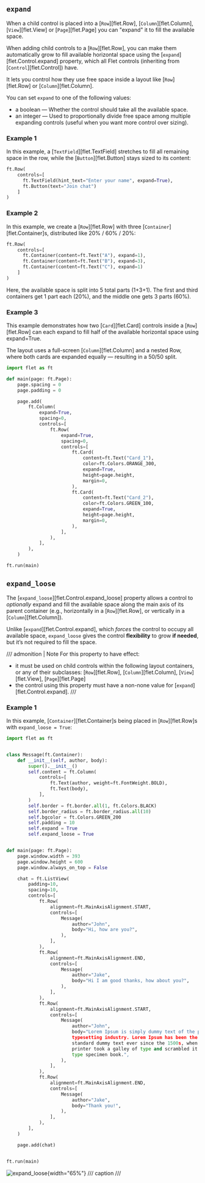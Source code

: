 ## `expand`

When a child control is placed into a [`Row`][flet.Row], [`Column`][flet.Column], [`View`][flet.View]
or [`Page`][flet.Page] you can "expand" it to fill the available space.

When adding child controls to a [`Row`][flet.Row], you can make them automatically
grow to fill available horizontal space using the [`expand`][flet.Control.expand] property,
which all Flet controls (inheriting from [`Control`][flet.Control]) have.

It lets you control how they use free space inside a
layout like [`Row`][flet.Row] or [`Column`][flet.Column].

You can set `expand` to one of the following values:

* a boolean — Whether the control should take all the available space.
* an integer — Used to proportionally divide free space among multiple expanding controls (useful when you want more control over sizing).

### Example 1

In this example, a [`TextField`][flet.TextField] stretches to fill all remaining space in the row,
while the [`Button`][flet.Button] stays sized to its content:

```python
ft.Row(
    controls=[
      ft.TextField(hint_text="Enter your name", expand=True),
      ft.Button(text="Join chat")
    ]
)
```

### Example 2

In this example, we create a [`Row`][flet.Row] with three [`Container`][flet.Container]s, distributed like 20% / 60% / 20%:

```python
ft.Row(
    controls=[
      ft.Container(content=ft.Text("A"), expand=1),
      ft.Container(content=ft.Text("B"), expand=3),
      ft.Container(content=ft.Text("C"), expand=1)
    ]
)
```

Here, the available space is split into 5 total parts (1+3+1).
The first and third containers get 1 part each (20%), and the middle one gets 3 parts (60%).

### Example 3

This example demonstrates how two [`Card`][flet.Card] controls inside a [`Row`][flet.Row] can
each expand to fill half of the available horizontal space using expand=True.

The layout uses a full-screen [`Column`][flet.Column] and a nested Row, where both cards are
expanded equally — resulting in a 50/50 split.

```python
import flet as ft

def main(page: ft.Page):
    page.spacing = 0
    page.padding = 0

    page.add(
        ft.Column(
            expand=True,
            spacing=0,
            controls=[
                ft.Row(
                    expand=True,
                    spacing=0,
                    controls=[
                        ft.Card(
                            content=ft.Text("Card_1"),
                            color=ft.Colors.ORANGE_300,
                            expand=True,
                            height=page.height,
                            margin=0,
                        ),
                        ft.Card(
                            content=ft.Text("Card_2"),
                            color=ft.Colors.GREEN_100,
                            expand=True,
                            height=page.height,
                            margin=0,
                        ),
                    ],
                ),
            ],
        ),
    )

ft.run(main)
```

## `expand_loose`

The [`expand_loose`][flet.Control.expand_loose] property allows a control to *optionally* expand
and fill the available space along the main axis of its parent container
(e.g., horizontally in a [`Row`][flet.Row], or vertically in a [`Column`][flet.Column]).

Unlike [`expand`][flet.Control.expand], which *forces* the control to occupy all available space,
`expand_loose` gives the control **flexibility** to grow **if needed**, but it’s not required to fill the space.

/// admonition | Note
For this property to have effect:

- it must be used on child controls within the following layout containers,
or any of their subclasses: [`Row`][flet.Row], [`Column`][flet.Column], [`View`][flet.View], [`Page`][flet.Page]
- the control using this property must have a non-none value for [`expand`][flet.Control.expand].
///

### Example 1

In this example, [`Container`][flet.Container]s being placed in [`Row`][flet.Row]s with `expand_loose = True`:

```python
import flet as ft


class Message(ft.Container):
    def __init__(self, author, body):
        super().__init__()
        self.content = ft.Column(
            controls=[
                ft.Text(author, weight=ft.FontWeight.BOLD),
                ft.Text(body),
            ],
        )
        self.border = ft.border.all(1, ft.Colors.BLACK)
        self.border_radius = ft.border_radius.all(10)
        self.bgcolor = ft.Colors.GREEN_200
        self.padding = 10
        self.expand = True
        self.expand_loose = True


def main(page: ft.Page):
    page.window.width = 393
    page.window.height = 600
    page.window.always_on_top = False

    chat = ft.ListView(
        padding=10,
        spacing=10,
        controls=[
            ft.Row(
                alignment=ft.MainAxisAlignment.START,
                controls=[
                    Message(
                        author="John",
                        body="Hi, how are you?",
                    ),
                ],
            ),
            ft.Row(
                alignment=ft.MainAxisAlignment.END,
                controls=[
                    Message(
                        author="Jake",
                        body="Hi I am good thanks, how about you?",
                    ),
                ],
            ),
            ft.Row(
                alignment=ft.MainAxisAlignment.START,
                controls=[
                    Message(
                        author="John",
                        body="Lorem Ipsum is simply dummy text of the printing and
                        typesetting industry. Lorem Ipsum has been the industry's
                        standard dummy text ever since the 1500s, when an unknown
                        printer took a galley of type and scrambled it to make a
                        type specimen book.",
                    ),
                ],
            ),
            ft.Row(
                alignment=ft.MainAxisAlignment.END,
                controls=[
                    Message(
                        author="Jake",
                        body="Thank you!",
                    ),
                ],
            ),
        ],
    )

    page.add(chat)


ft.run(main)
```

![expand_loose](../assets/controls/control/expand-loose.png){width="65%"}
/// caption
///
